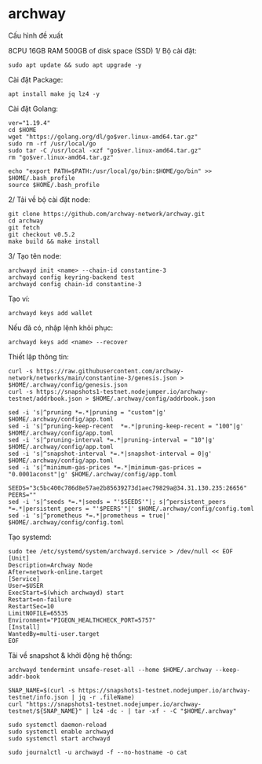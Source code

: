 # archway

Cấu hình đề xuất

8CPU
16GB RAM
500GB of disk space (SSD)
1/ Bộ cài đặt:

    sudo apt update && sudo apt upgrade -y

Cài đặt Package:

    apt install make jq lz4 -y

Cài đặt Golang:

    ver="1.19.4"
    cd $HOME
    wget "https://golang.org/dl/go$ver.linux-amd64.tar.gz"
    sudo rm -rf /usr/local/go
    sudo tar -C /usr/local -xzf "go$ver.linux-amd64.tar.gz"
    rm "go$ver.linux-amd64.tar.gz"

    echo "export PATH=$PATH:/usr/local/go/bin:$HOME/go/bin" >> $HOME/.bash_profile
    source $HOME/.bash_profile
 
2/ Tải về bộ cài đặt node:

    git clone https://github.com/archway-network/archway.git
    cd archway
    git fetch
    git checkout v0.5.2
    make build && make install
    
3/ Tạo tên node:

    archwayd init <name> --chain-id constantine-3
    archwayd config keyring-backend test
    archwayd config chain-id constantine-3
    
Tạo ví:

    archwayd keys add wallet
    
Nếu đã có, nhập lệnh khôi phục:

    archwayd keys add <name> --recover
    
Thiết lập thông tin:

    curl -s https://raw.githubusercontent.com/archway-network/networks/main/constantine-3/genesis.json > $HOME/.archway/config/genesis.json
    curl -s https://snapshots1-testnet.nodejumper.io/archway-testnet/addrbook.json > $HOME/.archway/config/addrbook.json

    sed -i 's|^pruning *=.*|pruning = "custom"|g' $HOME/.archway/config/app.toml
    sed -i 's|^pruning-keep-recent  *=.*|pruning-keep-recent = "100"|g' $HOME/.archway/config/app.toml
    sed -i 's|^pruning-interval *=.*|pruning-interval = "10"|g' $HOME/.archway/config/app.toml
    sed -i 's|^snapshot-interval *=.*|snapshot-interval = 0|g' $HOME/.archway/config/app.toml
    sed -i 's|^minimum-gas-prices *=.*|minimum-gas-prices = "0.0001aconst"|g' $HOME/.archway/config/app.toml

    SEEDS="3c5bc400c786d8e57ae2b85639273d1aec79829a@34.31.130.235:26656"
    PEERS=""
    sed -i 's|^seeds *=.*|seeds = "'$SEEDS'"|; s|^persistent_peers *=.*|persistent_peers = "'$PEERS'"|' $HOME/.archway/config/config.toml
    sed -i 's|^prometheus *=.*|prometheus = true|' $HOME/.archway/config/config.toml
    
Tạo systemd:

    sudo tee /etc/systemd/system/archwayd.service > /dev/null << EOF
    [Unit]
    Description=Archway Node
    After=network-online.target
    [Service]
    User=$USER
    ExecStart=$(which archwayd) start
    Restart=on-failure
    RestartSec=10
    LimitNOFILE=65535
    Environment="PIGEON_HEALTHCHECK_PORT=5757"
    [Install]
    WantedBy=multi-user.target
    EOF
    
Tải về snapshot & khởi động hệ thống:

    archwayd tendermint unsafe-reset-all --home $HOME/.archway --keep-addr-book

    SNAP_NAME=$(curl -s https://snapshots1-testnet.nodejumper.io/archway-testnet/info.json | jq -r .fileName)
    curl "https://snapshots1-testnet.nodejumper.io/archway-testnet/${SNAP_NAME}" | lz4 -dc - | tar -xf - -C "$HOME/.archway"

    sudo systemctl daemon-reload
    sudo systemctl enable archwayd
    sudo systemctl start archwayd

    sudo journalctl -u archwayd -f --no-hostname -o cat
    
